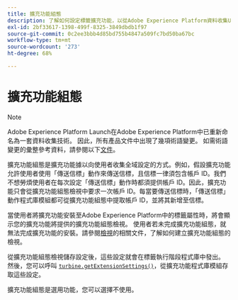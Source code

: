 ```yaml
---
title: 擴充功能組態
description: 了解如何設定標籤擴充功能，以從Adobe Experience Platform資料收集UI中的使用者收集全域設定。
exl-id: 2bf33617-1398-499f-8325-3849dbdb1f97
source-git-commit: 0c2ee3bbb4d85bd755b4847a509fc7bd50ba67bc
workflow-type: tm+mt
source-wordcount: '273'
ht-degree: 68%

---
```


# 擴充功能組態

>[!NOTE]
>
>Adobe Experience Platform Launch在Adobe Experience Platform中已重新命名為一套資料收集技術。 因此，所有產品文件中出現了幾項術語變更。 如需術語變更的彙整參考資料，請參閱以下[文件](../term-updates.md)。

擴充功能組態是擴充功能據以向使用者收集全域設定的方式。例如，假設擴充功能允許使用者使用「傳送信標」動作來傳送信標，且信標一律須包含帳戶 ID。我們不想勞煩使用者在每次設定「傳送信標」動作時都須提供帳戶 ID。因此，擴充功能只會從擴充功能組態檢視中要求一次帳戶 ID。每當要傳送信標時，「傳送信標」動作程式庫模組都可從擴充功能組態中提取帳戶 ID，並將其新增至信標。

當使用者將擴充功能安裝至Adobe Experience Platform中的標籤屬性時，將會顯示您的擴充功能將提供的擴充功能組態檢視。 使用者若未完成擴充功能組態，就無法完成擴充功能的安裝。請參閱[檢視](./web/views.md)的相關文件，了解如何建立擴充功能組態的檢視。

從擴充功能組態檢視儲存設定後，這些設定就會在標籤執行階段程式庫中發出。 然後，您可以呼叫 [`turbine.getExtensionSettings()`](./turbine.md#get-extension-settings)，從擴充功能程式庫模組存取這些設定。

擴充功能組態是選用功能，您可以選擇不使用。
